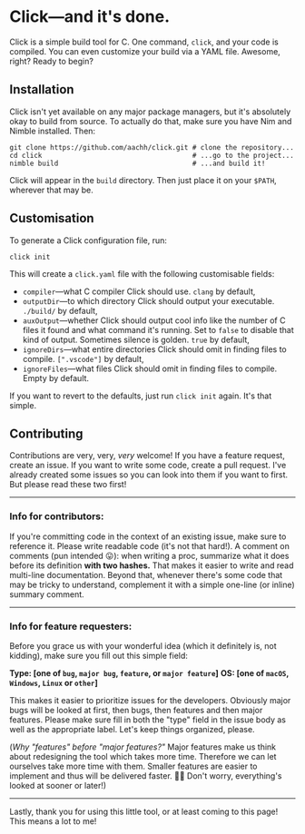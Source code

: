 # Click—and it's done.
Click is a simple build tool for C. One command, `click`, and your code is compiled. You can even customize your build via a YAML file. Awesome, right? Ready to begin?

## Installation
Click isn't yet available on any major package managers, but it's absolutely okay to build from source. To actually do that, make sure you have Nim and Nimble installed. Then:
```shell
git clone https://github.com/aachh/click.git # clone the repository...
cd click                                     # ...go to the project...
nimble build                                 # ...and build it!
```
Click will appear in the `build` directory. Then just place it on your `$PATH`, wherever that may be.

## Customisation
To generate a Click configuration file, run:
```shell
click init
```
This will create a `click.yaml` file with the following customisable fields:
* `compiler`—what C compiler Click should use. `clang` by default,
* `outputDir`—to which directory Click should output your executable. `./build/` by default,
* `auxOutput`—whether Click should output cool info like the number of C files it found and what command it's running. Set to `false` to disable that kind of output. Sometimes silence is golden. `true` by default,
* `ignoreDirs`—what entire directories Click should omit in finding files to compile. `[".vscode"]` by default,
* `ignoreFiles`—what files Click should omit in finding files to compile. Empty by default.

If you want to revert to the defaults, just run `click init` again. It's that simple.

## Contributing
Contributions are very, very, _very_ welcome! If you have a feature request, create an issue. If you want to write some code, create a pull request. I've already created some issues so you can look into them if you want to first. But please read these two first!

---
### Info for contributors:

If you're committing code in the context of an existing issue, make sure to reference it. Please write readable code (it's not that hard!). A comment on comments (pun intended 😛): when writing a proc, summarize what it does before its definition **with two hashes.** That makes it easier to write and read multi-line documentation. Beyond that, whenever there's some code that may be tricky to understand, complement it with a simple one-line (or inline) summary comment.

---

### Info for feature requesters:

Before you grace us with your wonderful idea (which it definitely is, not kidding), make sure you fill out this simple field:

**Type: [one of `bug`, `major bug`, `feature`, or `major feature`]**
**OS: [one of `macOS`, `Windows`, `Linux` or `other`]**

This makes it easier to prioritize issues for the developers. Obviously major bugs will be looked at first, then bugs, then features and then major features. Please make sure fill in both the "type" field in the issue body as well as the appropriate label. Let's keep things organized, please.

(_Why "features" before "major features?"_ Major features make us think about redesigning the tool which takes more time. Therefore we can let ourselves take more time with them. Smaller features are easier to implement and thus will be delivered faster. 👍🏻 Don't worry, everything's looked at sooner or later!)


---

Lastly, thank you for using this little tool, or at least coming to this page! This means a lot to me!